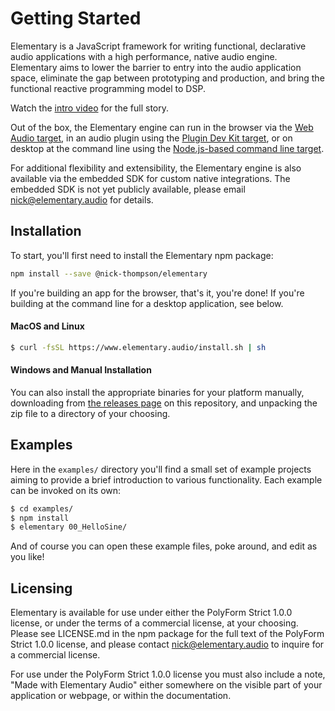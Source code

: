 # Getting Started

Elementary is a JavaScript framework for writing functional, declarative audio applications with a high
performance, native audio engine. Elementary aims to lower the barrier to entry into the
audio application space, eliminate the gap between prototyping and production, and bring the functional reactive
programming model to DSP.

Watch the [intro video](https://www.youtube.com/watch?v=AvCdrflFHu8) for the full story.

Out of the box, the Elementary engine can run in the browser via the [Web Audio target](./targets/WebAudio.md), in an
audio plugin using the [Plugin Dev Kit target](./targets/Plugin.md), or on desktop at the command line using the
[Node.js-based command line target](./targets/Nodejs.md).

For additional flexibility and extensibility, the Elementary engine is also available via the embedded SDK for
custom native integrations. The embedded SDK is not yet publicly available, please email nick@elementary.audio
for details.

## Installation

To start, you'll first need to install the Elementary npm package:

```bash
npm install --save @nick-thompson/elementary
```

If you're building an app for the browser, that's it, you're done! If you're building
at the command line for a desktop application, see below.

#### MacOS and Linux

```bash
$ curl -fsSL https://www.elementary.audio/install.sh | sh
```

#### Windows and Manual Installation

You can also install the appropriate binaries for your platform manually, downloading
from [the releases page](https://github.com/nick-thompson/elementary/releases) on this repository,
and unpacking the zip file to a directory of your choosing.

## Examples

Here in the `examples/` directory you'll find a small set of example projects aiming to provide a brief introduction to various functionality. Each
example can be invoked on its own:

```bash
$ cd examples/
$ npm install
$ elementary 00_HelloSine/
```

And of course you can open these example files, poke around, and edit as you like!

## Licensing

Elementary is available for use under either the PolyForm Strict 1.0.0 license, or under
the terms of a commercial license, at your choosing. Please see LICENSE.md in the npm package
for the full text of the PolyForm Strict 1.0.0 license, and please contact nick@elementary.audio to inquire for a commercial license.

For use under the PolyForm Strict 1.0.0 license you must also include a note, "Made with Elementary Audio" either
somewhere on the visible part of your application or webpage, or within the documentation.
